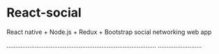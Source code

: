 # React-social
React native + Node.js + Redux + Bootstrap social networking web app

.....................................................................................
.........................